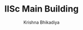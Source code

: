 ---
#YAML part
layout: post
title: IISc Main Building
author: Krishna Bhikadiya 
description: "Shot of IISc Main Building at night"
categories: pictures
image: "/assets/images/Pictures/IISc_Main_Building-Krishna_Bhikadiya.jpg"
---
